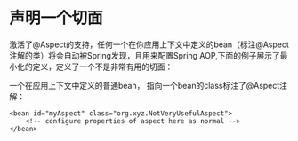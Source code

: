 # 声明一个切面

激活了@Aspect的支持，任何一个在你应用上下文中定义的bean（标注@Aspect注解的类）将会自动被Spring发现，且用来配置Spring AOP,下面的例子展示了最小化的定义，定义了一个不是非常有用的切面：

一个在应用上下文中定义的普通bean， 指向一个bean的class标注了@Aspect注解：

```
<bean id="myAspect" class="org.xyz.NotVeryUsefulAspect">
    <!-- configure properties of aspect here as normal -->
</bean>
```



